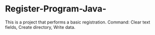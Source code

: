 # Register-Program-Java-

This is a project that performs a basic registration.
Command: Clear text fields, Create directory, Write data.
